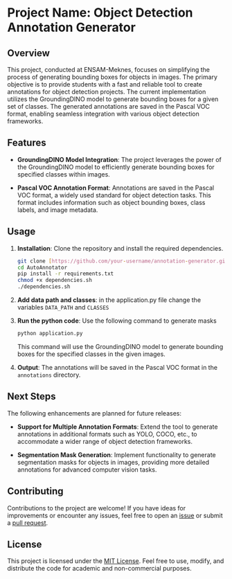 # Project Name: Object Detection Annotation Generator

## Overview

This project, conducted at ENSAM-Meknes, focuses on simplifying the process of generating bounding boxes for objects in images. The primary objective is to provide students with a fast and reliable tool to create annotations for object detection projects. The current implementation utilizes the GroundingDINO model to generate bounding boxes for a given set of classes. The generated annotations are saved in the Pascal VOC format, enabling seamless integration with various object detection frameworks.

## Features

- **GroundingDINO Model Integration**: The project leverages the power of the GroundingDINO model to efficiently generate bounding boxes for specified classes within images.

- **Pascal VOC Annotation Format**: Annotations are saved in the Pascal VOC format, a widely used standard for object detection tasks. This format includes information such as object bounding boxes, class labels, and image metadata.

## Usage

1. **Installation**: Clone the repository and install the required dependencies.

    ```bash
    git clone [https://github.com/your-username/annotation-generator.git](https://github.com/Voltume/AutoAnnotator.git)
    cd AutoAnnotator
    pip install -r requirements.txt
    chmod +x dependencies.sh
    ./dependencies.sh
    ```

2. **Add data path and classes**: in the application.py file change the variables `DATA_PATH` and `CLASSES`

3. **Run the python code**: Use the following command to generate masks

    ```bash
    python application.py
    ```

    This command will use the GroundingDINO model to generate bounding boxes for the specified classes in the given images.

4. **Output**: The annotations will be saved in the Pascal VOC format in the `annotations` directory.

## Next Steps

The following enhancements are planned for future releases:

- **Support for Multiple Annotation Formats**: Extend the tool to generate annotations in additional formats such as YOLO, COCO, etc., to accommodate a wider range of object detection frameworks.

- **Segmentation Mask Generation**: Implement functionality to generate segmentation masks for objects in images, providing more detailed annotations for advanced computer vision tasks.

## Contributing

Contributions to the project are welcome! If you have ideas for improvements or encounter any issues, feel free to open an [issue](https://github.com/Voltume/AutoAnnotator/issues) or submit a [pull request](https://github.com/Voltume/AutoAnnotator/pulls).

## License

This project is licensed under the [MIT License](LICENSE). Feel free to use, modify, and distribute the code for academic and non-commercial purposes.
